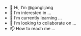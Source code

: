 - 👋 Hi, I’m @gonglijang
- 👀 I’m interested in ...
- 🌱 I’m currently learning ...
- 💞️ I’m looking to collaborate on ...
- 📫 How to reach me ...

<!---
gonglijang/gonglijang is a ✨ special ✨ repository because its `README.md` (this file) appears on your GitHub profile.
You can click the Preview link to take a look at your changes.
--->
